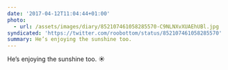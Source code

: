 ```yaml
---
date: '2017-04-12T11:04:44+01:00'
photo:
  - url: /assets/images/diary/852107461058285570-C9NLNXvXUAEhUBl.jpg
syndicated: 'https://twitter.com/roobottom/status/852107461058285570'
summary: He’s enjoying the sunshine too.
---
```

He’s enjoying the sunshine too. ☀️ 
